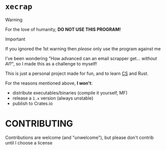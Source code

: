 # `xecrap`
> [!warning]
> For the love of humanity, **DO NOT USE THIS PROGRAM!**

> [!important]
> If you ignored the 1st warning then *please* only use the program against me

I've been wondering "How advanced can an email scrapper get... *without AI*?", so I made this as a challenge to myself!

This is just a personal project made for fun, and to learn [CS](https://en.wikipedia.org/wiki/Computer_science) and Rust.

For the reasons mentioned above, **I won't**:
- distribute executables/binaries (compile it yourself, MF)
- release a `1.x` version (always unstable)
- publish to Crates.io

# CONTRIBUTING

Contributions are welcome (and "unwelcome"), but please don't contrib until I choose a license

